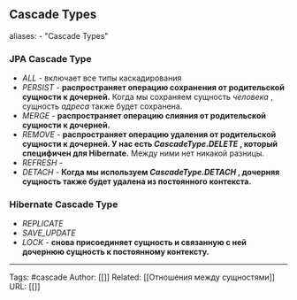 ## Cascade Types
aliases: 
	- "Cascade Types"

### JPA Cascade Type
- _ALL_ - включает все типы  каскадирования
- _PERSIST_ - **распространяет операцию сохранения от родительской сущности к дочерней.** Когда мы сохраняем сущность _человека_ , сущность _адреса_ также будет сохранена.
- _MERGE_ - **распространяет операцию слияния от родительской сущности к дочерней.**
- _REMOVE_ - **распространяет операцию удаления от родительской сущности к дочерней. У нас есть _CascadeType.DELETE_ , который специфичен для Hibernate.** Между ними нет никакой разницы.
- _REFRESH_ - 
- _DETACH_ - **Когда мы используем _CascadeType.DETACH_ , дочерняя сущность также будет удалена из постоянного контекста.**
### Hibernate Cascade Type
- _REPLICATE_
- _SAVE_UPDATE_
- _LOCK_ - **снова присоединяет сущность и связанную с ней дочернюю сущность к постоянному контексту.**


---
Tags: #cascade
Author: [[]]
Related: [[Отношения между сущностями]]
URL: [[]]